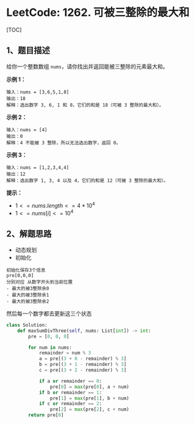# LeetCode: 1262. 可被三整除的最大和

[TOC]

## 1、题目描述

给你一个整数数组 `nums`，请你找出并返回能被三整除的元素最大和。

 

**示例 1：**

```
输入：nums = [3,6,5,1,8]
输出：18
解释：选出数字 3, 6, 1 和 8，它们的和是 18（可被 3 整除的最大和）。
```


**示例 2：**

```
输入：nums = [4]
输出：0
解释：4 不能被 3 整除，所以无法选出数字，返回 0。
```


**示例 3：**

```
输入：nums = [1,2,3,4,4]
输出：12
解释：选出数字 1, 3, 4 以及 4，它们的和是 12（可被 3 整除的最大和）。
```

**提示：**

-   $1 <= nums.length <= 4 * 10^4$
-   $1 <= nums[i] <= 10^4$



## 2、解题思路

-   动态规划
-   初始化

```
初始化保存3个信息
pre[0,0,0]
分别对应 从数字开头到当前位置
- 最大的被3整除余0
- 最大的被3整除余1
- 最大的被3整除余2
```

然后每一个数字都去更新这三个状态



```python
class Solution:
    def maxSumDivThree(self, nums: List[int]) -> int:
        pre = [0, 0, 0]

        for num in nums:
            remainder = num % 3
            a = pre[(3 + 0 - remainder) % 3]
            b = pre[(3 + 1 - remainder) % 3]
            c = pre[(3 + 2 - remainder) % 3]

            if a or remainder == 0:
                pre[0] = max(pre[0], a + num)
            if b or remainder == 1:
                pre[1] = max(pre[1], b + num)
            if c or remainder == 2:
                pre[2] = max(pre[2], c + num)
        return pre[0]

```

